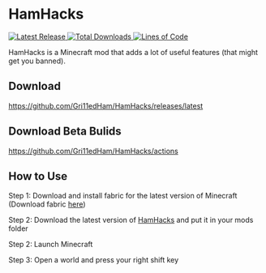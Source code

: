 # HamHacks
<p>
  <a href="https://github.com/Gri11edHam/HamHacks/releases/latest">
      <img alt="Latest Release" src="https://img.shields.io/github/v/release/Gri11edHam/HamHacks">
  </a>
  <a href="https://github.com/Gri11edHam/HamHacks/releases">
      <img alt="Total Downloads" src="https://img.shields.io/github/downloads/Gri11edHam/HamHacks/total">
  </a>
  <a href="https://github.com/Gri11edHam/HamHacks/actions">
      <img alt="Lines of Code" src="https://img.shields.io/github/actions/workflow/status/Gri11edHam/HamHacks/build.yml">
  </a>
</p>
HamHacks is a Minecraft mod that adds a lot of useful features (that might get you banned).

## Download
https://github.com/Gri11edHam/HamHacks/releases/latest

## Download Beta Bulids
https://github.com/Gri11edHam/HamHacks/actions

## How to Use

Step 1: Download and install fabric for the latest version of Minecraft (Download fabric <a href="https://fabricmc.net/use/installer/">here</a>)

Step 2: Download the latest version of <a href="https://github.com/Gri11edHam/HamHacks/releases/latest">HamHacks</a> and put it in your mods folder

Step 2: Launch Minecraft

Step 3: Open a world and press your right shift key
